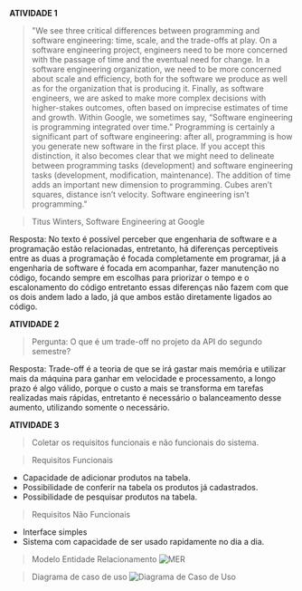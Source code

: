 **ATIVIDADE 1**


> "We see three critical differences between programming and software engineering: time, scale, and the trade-offs at play. On a software engineering project, engineers need to be more concerned with the passage of time and the eventual need for change. In a software engineering organization, we need to be more concerned about scale and efficiency, both for the software we produce as well as for the organization that is producing it. Finally, as software engineers, we are asked to make more complex decisions with higher-stakes outcomes, often based on imprecise estimates of time and growth. Within Google, we sometimes say, “Software engineering is programming integrated over time.” Programming is certainly a significant part of software engineering: after all, programming is how you generate new software in the first place. If you accept this distinction, it also becomes clear that we might need to delineate between programming tasks (development) and software engineering tasks (development, modification, maintenance). The addition of time adds an important new dimension to programming. Cubes aren’t squares, distance isn’t velocity. Software engineering isn’t programming."

> Titus Winters, Software Engineering at Google

Resposta: No texto é possível perceber que engenharia de software e a programação estão relacionadas, entretanto, há diferenças perceptiveis entre as duas
a programação é focada completamente em programar, já a engenharia de software é focada em acompanhar, fazer manutenção no código, focando sempre em escolhas para priorizar o tempo e o escalonamento do código
entretanto essas diferenças não fazem com que os dois andem lado a lado, já que ambos estão diretamente ligados ao código.



**ATIVIDADE 2**

> Pergunta: O que é um trade-off no projeto da API do segundo semestre?

Resposta: Trade-off é a teoria de que se irá gastar mais memória e utilizar mais da máquina para ganhar em velocidade e processamento, a longo prazo é algo válido, porque o custo a mais se transforma em tarefas realizadas mais rápidas, entretanto é necessário o balanceamento desse aumento, utilizando somente o necessário.








**ATIVIDADE 3**

> Coletar os requisitos funcionais e não funcionais do sistema.

> Requisitos Funcionais

- Capacidade de adicionar produtos na tabela.
- Possibilidade de conferir na tabela os produtos já cadastrados.
- Possibilidade de pesquisar produtos na tabela.


> Requisitos Não Funcionais

- Interface simples
- Sistema com capacidade de ser usado rapidamente no dia a dia.

> Modelo Entidade Relacionamento
![MER](https://user-images.githubusercontent.com/102550311/203933199-ad44bdac-2d9c-42a7-baa9-b4efe2c25145.png)


> Diagrama de caso de uso
> ![Diagrama de Caso de Uso](https://user-images.githubusercontent.com/102550311/203933294-b076c455-3de2-43ce-bd8d-de1cec0c327c.png)





